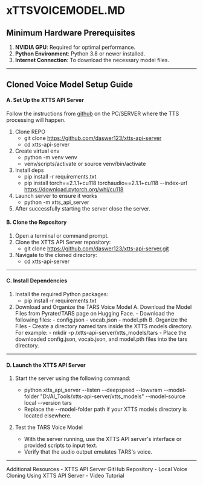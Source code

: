 # xTTSVOICEMODEL.MD

## Minimum Hardware Prerequisites

1. **NVIDIA GPU**: Required for optimal performance.
2. **Python Environment**: Python 3.8 or newer installed.
3. **Internet Connection**: To download the necessary model files.

---

## Cloned Voice Model Setup Guide

#### A. Set Up the XTTS API Server
Follow the instructions from [github](https://github.com/daswer123/xtts-api-server) on the PC/SERVER where the TTS processing will happen.
1. Clone REPO
    - git clone https://github.com/daswer123/xtts-api-server
    - cd xtts-api-server
2. Create virtual env
    - python -m venv venv
    - venv/scripts/activate or source venv/bin/activate
3. Install deps
    - pip install -r requirements.txt
    - pip install torch==2.1.1+cu118 torchaudio==2.1.1+cu118 --index-url https://download.pytorch.org/whl/cu118
4. Launch server to ensure it works
    - python -m xtts_api_server
5. After successfully starting the server close the server.
    
#### B. Clone the Repository
1. Open a terminal or command prompt.
2. Clone the XTTS API Server repository:
    - git clone https://github.com/daswer123/xtts-api-server.git
3. Navigate to the cloned directory:
    - cd xtts-api-server
---

#### C. Install Dependencies
1. Install the required Python packages:
    - pip install -r requirements.txt
2. Download and Organize the TARS Voice Model
    A. Download the Model Files from Pyrater/TARS page on Hugging Face.
        - Download the following files:
        - config.json
        - vocab.json
        - model.pth
    B. Organize the Files
        - Create a directory named tars inside the XTTS models directory. For example:
        - mkdir -p /xtts-api-server/xtts_models/tars
        - Place the downloaded config.json, vocab.json, and model.pth files into the tars directory.
---

#### D. Launch the XTTS API Server 
1. Start the server using the following command:
    - python xtts_api_server --listen --deepspeed --lowvram --model-folder "D:/AI_Tools/xtts-api-server/xtts_models" --model-source local --version tars
    - Replace the --model-folder path if your XTTS models directory is located elsewhere.

2. Test the TARS Voice Model
    -  With the server running, use the XTTS API server's interface or provided scripts to input text.
    - Verify that the audio output emulates TARS's voice.

---

Additional Resources
    - XTTS API Server GitHub Repository
    - Local Voice Cloning Using XTTS API Server - Video Tutorial
